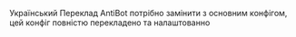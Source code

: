 Український Переклад AntiBot потрібно замінити з основним конфігом, цей конфіг повністю перекладено та налаштованно
